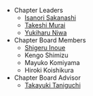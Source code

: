 <!--### Leaders -->

- Chapter Leaders
  - [Isanori Sakanashi](mailto:isanori.sakanashi@owasp.org)
  - [Takeshi Murai](mailto:takeshi.murai@owasp.org)
  - [Yukiharu Niwa](mailto:yukiharu.niwa@owasp.org)
- Chapter Board Members
  - [Shigeru Inoue](mailto:shigeru.inoue@owasp.org)
  - Kengo Shimizu
  - Mayuko Komiyama
  - Hiroki Koishikura
- Chapter Board Advisor
  - [Takayuki Taniguchi](mailto:takayuki.taniguchi@owasp.org)
